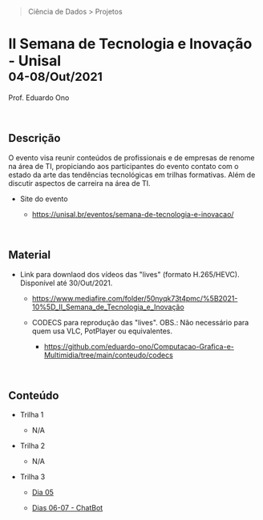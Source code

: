 > Ciência de Dados > Projetos

# II Semana de Tecnologia e Inovação - Unisal <br> <sub>04-08/Out/2021</sub>

Prof. Eduardo Ono

<br>

## Descrição

O evento visa reunir conteúdos de profissionais e de empresas de renome na área de TI, propiciando aos participantes do evento contato com o estado da arte das tendências tecnológicas em trilhas formativas. Além de discutir aspectos de carreira na área de TI.

* Site do evento

  * https://unisal.br/eventos/semana-de-tecnologia-e-inovacao/

<br>

## Material

  * Link para downlaod dos vídeos das "lives" (formato H.265/HEVC). Disponível até 30/Out/2021.

    * https://www.mediafire.com/folder/50nyqk73t4pmc/%5B2021-10%5D_II_Semana_de_Tecnologia_e_Inovação

    * CODECS para reprodução das "lives". OBS.: Não necessário para quem usa VLC, PotPlayer ou equivalentes.

      * https://github.com/eduardo-ono/Computacao-Grafica-e-Multimidia/tree/main/conteudo/codecs

<br>

## Conteúdo

* Trilha 1

  *  N/A

* Trilha 2

  * N/A

* Trilha 3

  * [Dia 05](./dia-05)

  * [Dias 06-07 - ChatBot](./dia-06-07)

<br>

